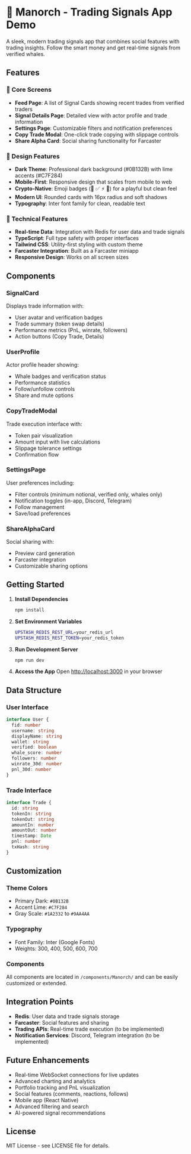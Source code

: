 # 🐋 Manorch - Trading Signals App Demo

A sleek, modern trading signals app that combines social features with trading insights. Follow the smart money and get real-time signals from verified whales.

## Features

### 📱 Core Screens

- **Feed Page**: A list of Signal Cards showing recent trades from verified traders
- **Signal Details Page**: Detailed view with actor profile and trade information
- **Settings Page**: Customizable filters and notification preferences
- **Copy Trade Modal**: One-click trade copying with slippage controls
- **Share Alpha Card**: Social sharing functionality for Farcaster

### 🎨 Design Features

- **Dark Theme**: Professional dark background (#0B132B) with lime accents (#C7F284)
- **Mobile-First**: Responsive design that scales from mobile to web
- **Crypto-Native**: Emoji badges (🐋 ✅ ⚡ 🔕) for a playful but clean feel
- **Modern UI**: Rounded cards with 16px radius and soft shadows
- **Typography**: Inter font family for clean, readable text

### 🔧 Technical Features

- **Real-time Data**: Integration with Redis for user data and trade signals
- **TypeScript**: Full type safety with proper interfaces
- **Tailwind CSS**: Utility-first styling with custom theme
- **Farcaster Integration**: Built as a Farcaster miniapp
- **Responsive Design**: Works on all screen sizes

## Components

### SignalCard

Displays trade information with:

- User avatar and verification badges
- Trade summary (token swap details)
- Performance metrics (PnL, winrate, followers)
- Action buttons (Copy Trade, Details)

### UserProfile

Actor profile header showing:

- Whale badges and verification status
- Performance statistics
- Follow/unfollow controls
- Share and mute options

### CopyTradeModal

Trade execution interface with:

- Token pair visualization
- Amount input with live calculations
- Slippage tolerance settings
- Confirmation flow

### SettingsPage

User preferences including:

- Filter controls (minimum notional, verified only, whales only)
- Notification toggles (in-app, Discord, Telegram)
- Follow management
- Save/load preferences

### ShareAlphaCard

Social sharing with:

- Preview card generation
- Farcaster integration
- Customizable sharing options

## Getting Started

1. **Install Dependencies**

   ```bash
   npm install
   ```

2. **Set Environment Variables**

   ```bash
   UPSTASH_REDIS_REST_URL=your_redis_url
   UPSTASH_REDIS_REST_TOKEN=your_redis_token
   ```

3. **Run Development Server**

   ```bash
   npm run dev
   ```

4. **Access the App**
   Open [http://localhost:3000](http://localhost:3000) in your browser

## Data Structure

### User Interface

```typescript
interface User {
  fid: number
  username: string
  displayName: string
  wallet: string
  verified: boolean
  whale_score: number
  followers: number
  winrate_30d: number
  pnl_30d: number
}
```

### Trade Interface

```typescript
interface Trade {
  id: string
  tokenIn: string
  tokenOut: string
  amountIn: number
  amountOut: number
  timestamp: Date
  pnl: number
  txHash: string
}
```

## Customization

### Theme Colors

- Primary Dark: `#0B132B`
- Accent Lime: `#C7F284`
- Gray Scale: `#1A2332` to `#9AA4AA`

### Typography

- Font Family: Inter (Google Fonts)
- Weights: 300, 400, 500, 600, 700

### Components

All components are located in `/components/Manorch/` and can be easily customized or extended.

## Integration Points

- **Redis**: User data and trade signals storage
- **Farcaster**: Social features and sharing
- **Trading APIs**: Real-time trade execution (to be implemented)
- **Notification Services**: Discord, Telegram integration (to be implemented)

## Future Enhancements

- Real-time WebSocket connections for live updates
- Advanced charting and analytics
- Portfolio tracking and PnL visualization
- Social features (comments, reactions, follows)
- Mobile app (React Native)
- Advanced filtering and search
- AI-powered signal recommendations

## License

MIT License - see LICENSE file for details.
